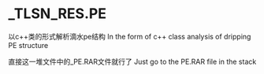 # _TLSN_RES.PE
以c++类的形式解析滴水pe结构 
In the form of c++ class analysis of dripping PE structure

直接这一堆文件中的_PE.RAR文件就行了
Just go to the PE.RAR file in the stack



